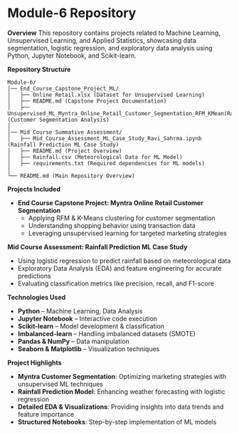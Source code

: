 # Module-6 Repository

__Overview__
This repository contains projects related to Machine Learning, Unsupervised Learning, and Applied Statistics, showcasing data segmentation, logistic regression, and exploratory data analysis using Python, Jupyter Notebook, and Scikit-learn.

__Repository Structure__    

    Module-6/
    │── End_Course_Capstone_Project_ML/
    │   ├── Online Retail.xlsx (Dataset for Unsupervised Learning)
    │   ├── README.md (Capstone Project Documentation)
    │   ├── Unsupervised_ML_Myntra_Online_Retail_Customer_Segmentation_RFM_KMean(Ravi_Sharma).ipynb (Customer Segmentation Analysis)
    │
    │── Mid Course Summative Assessment/
    │   ├── Mid_Course_Assessment_ML_Case_Study_Ravi_Sahrma.ipynb (Rainfall Prediction ML Case Study)
    │   ├── README.md (Project Overview)
    │   ├── Rainfall.csv (Meteorological Data for ML Model)
    │   ├── requirements.txt (Required dependencies for ML models)
    │
    └── README.md (Main Repository Overview)
    
__Projects Included__
- __End Course Capstone Project: Myntra Online Retail Customer Segmentation__
  -  Applying RFM & K-Means clustering for customer segmentation
  -  Understanding shopping behavior using transaction data
  - Leveraging unsupervised learning for targeted marketing strategies

__Mid Course Assessment: Rainfall Prediction ML Case Study__
- Using logistic regression to predict rainfall based on meteorological data
- Exploratory Data Analysis (EDA) and feature engineering for accurate predictions
- Evaluating classification metrics like precision, recall, and F1-score

__Technologies Used__
- __Python__ – Machine Learning, Data Analysis
- __Jupyter Notebook__ – Interactive code execution
- __Scikit-learn__ – Model development & classification
- __Imbalanced-learn__ – Handling imbalanced datasets (SMOTE)
- __Pandas & NumPy__ – Data manipulation
- __Seaborn & Matplotlib__ – Visualization techniques

__Project Highlights__
- __Myntra Customer Segmentation__: Optimizing marketing strategies with unsupervised ML techniques
- __Rainfall Prediction Model__: Enhancing weather forecasting with logistic regression
- __Detailed EDA & Visualizations__: Providing insights into data trends and feature importance
- __Structured Notebooks__: Step-by-step implementation of ML models
